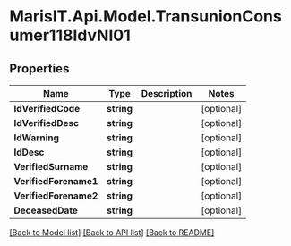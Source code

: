 
# MarisIT.Api.Model.TransunionConsumer118IdvNI01

## Properties

Name | Type | Description | Notes
------------ | ------------- | ------------- | -------------
**IdVerifiedCode** | **string** |  | [optional] 
**IdVerifiedDesc** | **string** |  | [optional] 
**IdWarning** | **string** |  | [optional] 
**IdDesc** | **string** |  | [optional] 
**VerifiedSurname** | **string** |  | [optional] 
**VerifiedForename1** | **string** |  | [optional] 
**VerifiedForename2** | **string** |  | [optional] 
**DeceasedDate** | **string** |  | [optional] 

[[Back to Model list]](../README.md#documentation-for-models)
[[Back to API list]](../README.md#documentation-for-api-endpoints)
[[Back to README]](../README.md)

